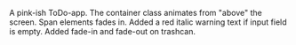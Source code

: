 A pink-ish ToDo-app.
The container class animates from "above" the screen.
Span elements fades in.
Added a red italic warning text if input field is empty.
Added fade-in and fade-out on trashcan.